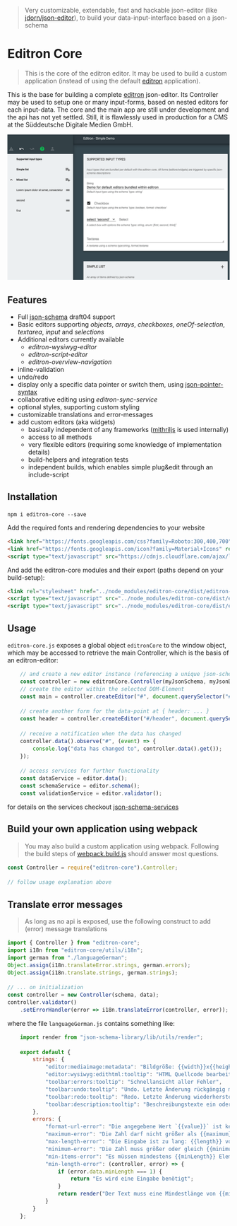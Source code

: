 > Very customizable, extendable, fast and hackable json-editor (like
> [jdorn/json-editor](https://github.com/json-editor/json-editor)), to build your data-input-interface based on a
> json-schema


# Editron Core

> This is the core of the editron editor. It may be used to build a custom application (instead of using the default
> [editron](https://github.com/sueddeutsche/editron) application).

This is the base for building a complete [editron](https://github.com/sueddeutsche/editron) json-editor. Its Controller may be used to setup one or many input-forms, based on nested editors for each input-data. The core and the main app are still under development and the api has not yet settled. Still, it is flawlessly used in production for a CMS at the Süddeutsche Digitale Medien GmbH.

<img alt="Editron Application - Simple Demo" src="examples/screenshot-simpledemo.png">


## Features

- Full [json-schema](http://json-schema.org/) draft04 support
- Basic editors supporting _objects_, _arrays_, _checkboxes_, _oneOf-selection_, _textarea_, _input_ and _selections_
- Additional editors currently available
    - _editron-wysiwyg-editor_
    - _editron-script-editor_
    - _editron-overview-navigation_
- inline-validation
- undo/redo
- display only a specific data pointer or switch them, using [json-pointer-syntax](https://github.com/sagold/gson-pointer)
- collaborative editing using _editron-sync-service_
- optional styles, supporting custom styling
- customizable translations and error-messages
- add custom editors (aka widgets)
    - basically independent of any frameworks ([mithriljs](https://mithril.js.org/) is used internally)
    - access to all methods
    - very flexible editors (requiring some knowledge of implementation details)
    - build-helpers and integration tests
    - independent builds, which enables simple plug&edit through an include-script


## Installation

`npm i editron-core --save`

Add the required fonts and rendering dependencies to your website

```html
<link href="https://fonts.googleapis.com/css?family=Roboto:300,400,700" rel="stylesheet">
<link href="https://fonts.googleapis.com/icon?family=Material+Icons" rel="stylesheet">
<script type="text/javascript" src="https://cdnjs.cloudflare.com/ajax/libs/mithril/1.1.3/mithril.min.js"></script>
```

And add the editron-core modules and their export (paths depend on your build-setup):

```html
<link rel="stylesheet" href="../node_modules/editron-core/dist/editron-core.css">
<script type="text/javascript" src="../node_modules/editron-core/dist/editron-modules.js"></script>
<script type="text/javascript" src="../node_modules/editron-core/dist/editron-core.js"></script>
```


## Usage

`editron-core.js` exposes a global object `editronCore` to the window object, which may be accessed to retrieve the main Controller, which is the basis of an editron-editor:

```js
    // and create a new editor instance (referencing a unique json-schema and data)
    const controller = new editronCore.Controller(myJsonSchema, myJsonData);
    // create the editor within the selected DOM-Element
    const main = controller.createEditor("#", document.querySelector("#editor"));

    // create another form for the data-point at { header: ... }
    const header = controller.createEditor("#/header", document.querySelector("#editor-header"));

    // receive a notification when the data has changed
    controller.data().observe("#", (event) => {
        console.log("data has changed to", controller.data().get());
    });

    // access services for further functionality
    const dataService = editor.data();
    const schemaService = editor.schema();
    const validationService = editor.validator();
```

for details on the services checkout [json-schema-services](https://github.com/sueddeutsche/json-data-services)


## Build your own application using webpack

> You may also build a custom application using webpack. Following the build steps of
> [webpack.build.js](https://github.com/sueddeutsche/editron-core/blob/master/webpack.build.js) should answer most
> questions.


```js
const Controller = require("editron-core").Controller;

// follow usage explanation above
```


## Translate error messages

> As long as no api is exposed, use the following construct to add (error) message translations

```js
import { Controller } from "editron-core";
import i18n from "editron-core/utils/i18n";
import german from "./languageGerman";
Object.assign(i18n.translateError.strings, german.errors);
Object.assign(i18n.translate.strings, german.strings);

// ... on initialization
const controller = new Controller(schema, data);
controller.validator()
    .setErrorHandler(error => i18n.translateError(controller, error));
```

where the file `languageGerman.js` contains something like:

```js
    import render from "json-schema-library/lib/utils/render";

    export default {
        strings: {
            "editor:mediaimage:metadata": "Bildgröße: {{width}}x{{height}} [{{size}}]",
            "editor:wysiwyg:edithtml:tooltip": "HTML Quellcode bearbeiten",
            "toolbar:errors:tooltip": "Schnellansicht aller Fehler",
            "toolbar:undo:tooltip": "Undo. Letzte Änderung rückgängig machen",
            "toolbar:redo:tooltip": "Redo. Letzte Änderung wiederherstellen",
            "toolbar:description:tooltip": "Beschreibungstexte ein oder ausblenden"
        },
        errors: {
            "format-url-error": "Die angegebene Wert `{{value}}` ist keine gültige url",
            "maximum-error": "Die Zahl darf nicht größer als {{maximum}} sein.",
            "max-length-error": "Die Eingabe ist zu lang: {{length}} von {{maxLength}} erlaubten Zeichen.",
            "minimum-error": "Die Zahl muss größer oder gleich {{minimum}} sein",
            "min-items-error": "Es müssen mindestens {{minLength}} Elemente vorhanden sein",
            "min-length-error": (controller, error) => {
                if (error.data.minLength === 1) {
                    return "Es wird eine Eingabe benötigt";
                }
                return render("Der Text muss eine Mindestlänge von {{minLength}} haben (aktuell {{length}}).", error.data);
            }
        }
    };
```

